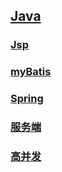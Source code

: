 ## [Java](https://github.com/Mcliuyi/StudyNotes/tree/master/java)

### [Jsp](https://github.com/Mcliuyi/StudyNotes/tree/master/java/Jsp)

### [myBatis](https://github.com/Mcliuyi/StudyNotes/tree/master/java/mybatis)

### [Spring](https://github.com/Mcliuyi/StudyNotes/tree/master/java/spring)

### [服务端](https://github.com/Mcliuyi/StudyNotes/tree/master/java/%E6%9C%8D%E5%8A%A1%E7%AB%AF)

### [高并发](https://github.com/Mcliuyi/StudyNotes/tree/master/java/%E9%AB%98%E5%B9%B6%E5%8F%91)

